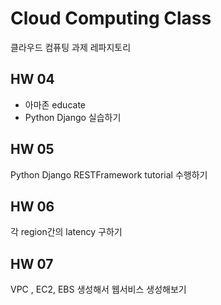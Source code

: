 # Cloud Computing Class
클라우드 컴퓨팅 과제 레파지토리

## HW 04
  - 아마존 educate 
  - Python Django 실습하기

## HW 05
Python Django RESTFramework tutorial 수행하기

## HW 06
각 region간의 latency 구하기

## HW 07
VPC , EC2, EBS 생성해서 웹서비스 생성해보기
